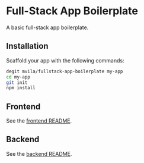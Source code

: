 # Full-Stack App Boilerplate

A basic full-stack app boilerplate.

## Installation

Scaffold your app with the following commands:

```sh
degit mvila/fullstack-app-boilerplate my-app
cd my-app
git init
npm install
```

## Frontend

See the [frontend README](./frontend/README.md).

## Backend

See the [backend README](./backend/README.md).
